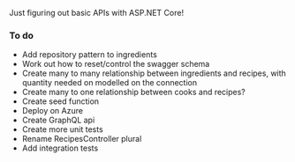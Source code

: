 Just figuring out basic APIs with ASP.NET Core!

### To do

- Add repository pattern to ingredients
- Work out how to reset/control the swagger schema
- Create many to many relationship between ingredients and recipes, with quantity needed on modelled on the connection
- Create many to one relationship between cooks and recipes?
- Create seed function
- Deploy on Azure
- Create GraphQL api
- Create more unit tests
- Rename RecipesController plural
- Add integration tests
